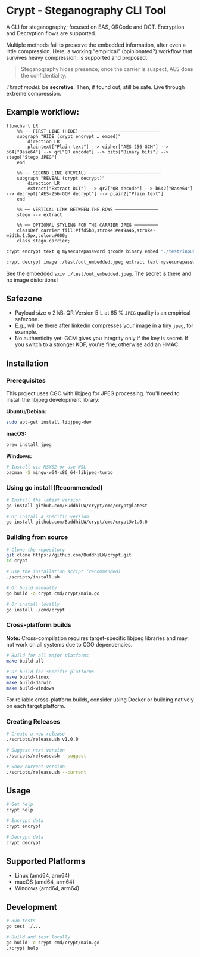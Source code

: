 # Crypt - Steganography CLI Tool

A CLI for steganography; focused on EAS, QRCode and DCT. Encryption and Decryption flows are supported.

Multiple methods fail to preserve the embedded information, after even a little compression. Here, a working "empirical" (opinionated?) workflow that survives heavy compression, is supported and proposed.

> Steganography hides presence; once the carrier is suspect, AES does the confidentiality.

*Threat model*: be **secretive**. Then, if found out, still be safe. Live through extreme compression.

## Example workflow:

``` mermaid
flowchart LR
    %% ── FIRST LINE (HIDE) ──────────────────────────────
    subgraph "HIDE (crypt encrypt … embed)"
        direction LR
        plaintext["Plain text"] --> cipher["AES‑256‑GCM"] --> b64["Base64"] --> qr["QR encode"] --> bits["Binary bits"] --> stego["Stego JPEG"]
    end

    %% ── SECOND LINE (REVEAL) ───────────────────────────
    subgraph "REVEAL (crypt decrypt)"
        direction LR
        extract["Extract DCT"] --> qr2["QR decode"] --> b642["Base64"] --> decrypt["AES‑256‑GCM decrypt"] --> plain2["Plain text"]
    end

    %% ── VERTICAL LINK BETWEEN THE ROWS ────────────────
    stego --> extract

    %% ── OPTIONAL STYLING FOR THE CARRIER JPEG ─────────
    classDef carrier fill:#ffd5b3,stroke:#e49a46,stroke-width:1.5px,color:#000;
    class stego carrier;
```

``` bash
crypt encrypt text q mysecurepassword qrcode binary embed "./test/input.jpeg" test/out_embedded.jpeg
```

``` bash
crypt decrypt image ./test/out_embedded.jpeg extract text mysecurepassword
```

See the embedded `sxiv ./test/out_embedded.jpeg`. The secret is there and no image distortions!

## Safezone

- Payload size ≈ 2 kB: QR Version 5‑L at 65 % `JPEG` quality is an empirical safezone. 
- E.g., will be there after linkedin compresses your image in a tiny `jpeg`, for example.
- No authenticity yet: GCM gives you integrity only if the key is secret. If you switch to a stronger KDF, you're fine; otherwise add an HMAC.

## Installation

### Prerequisites

This project uses CGO with libjpeg for JPEG processing. You'll need to install the libjpeg development library:

**Ubuntu/Debian:**
```bash
sudo apt-get install libjpeg-dev
```

**macOS:**
```bash
brew install jpeg
```

**Windows:**
```bash
# Install via MSYS2 or use WSL
pacman -S mingw-w64-x86_64-libjpeg-turbo
```

### Using go install (Recommended)

```bash
# Install the latest version
go install github.com/BuddhiLW/crypt/cmd/crypt@latest

# Or install a specific version
go install github.com/BuddhiLW/crypt/cmd/crypt@v1.0.0
```

### Building from source

```bash
# Clone the repository
git clone https://github.com/BuddhiLW/crypt.git
cd crypt

# Use the installation script (recommended)
./scripts/install.sh

# Or build manually
go build -o crypt cmd/crypt/main.go

# Or install locally
go install ./cmd/crypt
```

### Cross-platform builds

**Note:** Cross-compilation requires target-specific libjpeg libraries and may not work on all systems due to CGO dependencies.

```bash
# Build for all major platforms
make build-all

# Or build for specific platforms
make build-linux
make build-darwin
make build-windows
```

For reliable cross-platform builds, consider using Docker or building natively on each target platform.

### Creating Releases

```bash
# Create a new release
./scripts/release.sh v1.0.0

# Suggest next version
./scripts/release.sh --suggest

# Show current version
./scripts/release.sh --current
```

## Usage

```bash
# Get help
crypt help

# Encrypt data
crypt encrypt

# Decrypt data
crypt decrypt
```

## Supported Platforms

- Linux (amd64, arm64)
- macOS (amd64, arm64)
- Windows (amd64, arm64)

## Development

```bash
# Run tests
go test ./...

# Build and test locally
go build -o crypt cmd/crypt/main.go
./crypt help
```
